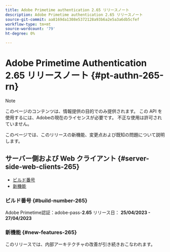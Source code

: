 ```yaml
---
title: Adobe Primetime authentication 2.65 リリースノート
description: Adobe Primetime authentication 2.65 リリースノート
source-git-commit: aa8169da1308e5372128a93b6a2e5a3a6db5cfef
workflow-type: tm+mt
source-wordcount: '79'
ht-degree: 0%

---
```


# Adobe Primetime Authentication 2.65 リリースノート {#pt-authn-265-rn}

>[!NOTE]
>
>このページのコンテンツは、情報提供の目的でのみ提供されます。 この API を使用するには、Adobeの現在のライセンスが必要です。 不正な使用は許可されていません。

このページでは、このリリースの新機能、変更点および既知の問題について説明します。

## サーバー側および Web クライアント {#server-side-web-clients-265}

* [ビルド番号](#build-number-265)
* [新機能](#new-features-265)

### ビルド番号 {#build-number-265}

Adobe Primetime認証：adobe-pass-**2.65**
リリース日： **25/04/2023 - 27/04/2023**

### 新機能 {#new-features-265}

このリリースでは、内部アーキテクチャの改善が引き続きおこなわれます。
